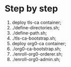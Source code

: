 # Step by step

1. deploy tls-ca container;
2. ./define-directories.sh;
3. ./define-path.sh;
4. ./tls-ca-bootstrap.sh;
5. deploy org0-ca container;
6. ./org0-ca-bootstrap.sh;
7. ./enroll-org0-orderer.sh;
8. ./enroll-org0-admin.sh;